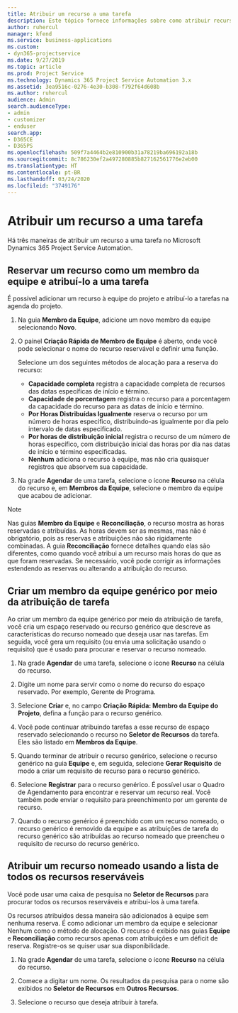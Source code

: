 ```yaml
---
title: Atribuir um recurso a uma tarefa
description: Este tópico fornece informações sobre como atribuir recursos a tarefas.
author: ruhercul
manager: kfend
ms.service: business-applications
ms.custom:
- dyn365-projectservice
ms.date: 9/27/2019
ms.topic: article
ms.prod: Project Service
ms.technology: Dynamics 365 Project Service Automation 3.x
ms.assetid: 3ea9516c-0276-4e30-b308-f792f64d608b
ms.author: ruhercul
audience: Admin
search.audienceType:
- admin
- customizer
- enduser
search.app:
- D365CE
- D365PS
ms.openlocfilehash: 509f7a4464b2e810900b31a78219ba696192a18b
ms.sourcegitcommit: 8c786230ef2a497280885b827162561776e2eb00
ms.translationtype: HT
ms.contentlocale: pt-BR
ms.lasthandoff: 03/24/2020
ms.locfileid: "3749176"
---
```

# <a name="assign-a-resource-to-a-task"></a>Atribuir um recurso a uma tarefa

Há três maneiras de atribuir um recurso a uma tarefa no Microsoft Dynamics 365 Project Service Automation.

## <a name="book-a-resource-as-a-team-member-and-then-assign-the-resource-to-a-task"></a>Reservar um recurso como um membro da equipe e atribuí-lo a uma tarefa

É possível adicionar um recurso à equipe do projeto e atribuí-lo a tarefas na agenda do projeto.

1. Na guia **Membro da Equipe**, adicione um novo membro da equipe selecionando **Novo**. 

2. O painel **Criação Rápida de Membro de Equipe** é aberto, onde você pode selecionar o nome do recurso reservável e definir uma função. 

    Selecione um dos seguintes métodos de alocação para a reserva do recurso:

    - **Capacidade completa** registra a capacidade completa de recursos das datas específicas de início e término.
    - **Capacidade de porcentagem** registra o recurso para a porcentagem da capacidade do recurso para as datas de início e término.
    - **Por Horas Distribuídas Igualmente** reserva o recurso por um número de horas específico, distribuindo-as igualmente por dia pelo intervalo de datas especificado.
    - **Por horas de distribuição inicial** registra o recurso de um número de horas específico, com distribuição inicial das horas por dia nas datas de início e término especificadas.
    - **Nenhum** adiciona o recurso à equipe, mas não cria quaisquer registros que absorvem sua capacidade.

3. Na grade **Agendar** de uma tarefa, selecione o ícone **Recurso** na célula do recurso e, em **Membros da Equipe**, selecione o membro da equipe que acabou de adicionar. 

> [!NOTE]
> Nas guias **Membro da Equipe** e **Reconciliação**, o recurso mostra as horas reservadas e atribuídas. As horas devem ser as mesmas, mas não é obrigatório, pois as reservas e atribuições não são rigidamente combinadas. A guia **Reconciliação** fornece detalhes quando elas são diferentes, como quando você atribui a um recurso mais horas do que as que foram reservadas. Se necessário, você pode corrigir as informações estendendo as reservas ou alterando a atribuição do recurso.

## <a name="create-a-generic-team-member-through-task-assignment"></a>Criar um membro da equipe genérico por meio da atribuição de tarefa

Ao criar um membro da equipe genérico por meio da atribuição de tarefa, você cria um espaço reservado ou recurso genérico que descreve as características do recurso nomeado que deseja usar nas tarefas. Em seguida, você gera um requisito (ou envia uma solicitação usando o requisito) que é usado para procurar e reservar o recurso nomeado.

1. Na grade **Agendar** de uma tarefa, selecione o ícone **Recurso** na célula do recurso.

2. Digite um nome para servir como o nome do recurso do espaço reservado. Por exemplo, Gerente de Programa.

3. Selecione **Criar** e, no campo **Criação Rápida: Membro da Equipe do Projeto**, defina a função para o recurso genérico.

4. Você pode continuar atribuindo tarefas a esse recurso de espaço reservado selecionando o recurso no **Seletor de Recursos** da tarefa. Eles são listado em **Membros da Equipe**.

5. Quando terminar de atribuir o recurso genérico, selecione o recurso genérico na guia **Equipe** e, em seguida, selecione **Gerar Requisito** de modo a criar um requisito de recurso para o recurso genérico.

6. Selecione **Registrar** para o recurso genérico. É possível usar o Quadro de Agendamento para encontrar e reservar um recurso real. Você também pode enviar o requisito para preenchimento por um gerente de recurso.

7. Quando o recurso genérico é preenchido com um recurso nomeado, o recurso genérico é removido da equipe e as atribuições de tarefa do recurso genérico são atribuídas ao recurso nomeado que preencheu o requisito de recurso do recurso genérico.

## <a name="assign-a-named-resource-from-the-list-of-all-bookable-resources"></a>Atribuir um recurso nomeado usando a lista de todos os recursos reserváveis

Você pode usar uma caixa de pesquisa no **Seletor de Recursos** para procurar todos os recursos reserváveis e atribui-los à uma tarefa.

Os recursos atribuídos dessa maneira são adicionados à equipe sem nenhuma reserva. É como adicionar um membro da equipe e selecionar Nenhum como o método de alocação. O recurso é exibido nas guias **Equipe** e **Reconciliação** como recursos apenas com atribuições e um déficit de reserva. Registre-os se quiser usar sua disponibilidade.

1. Na grade **Agendar** de uma tarefa, selecione o ícone **Recurso** na célula do recurso.

2. Comece a digitar um nome. Os resultados da pesquisa para o nome são exibidos no **Seletor de Recursos** em **Outros Recursos**.

3. Selecione o recurso que deseja atribuir à tarefa.


